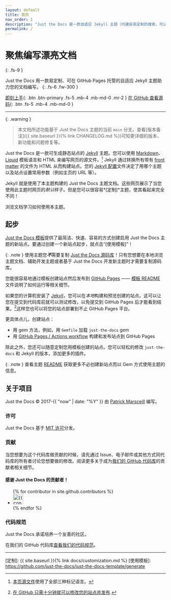 ```yaml
---
layout: default
title: 首页
nav_order: 1
description: "Just the Docs 是一款自适应 Jekyll 主题（内建容易定制的搜索，可以托管于 GitHub Pages）。"
permalink: /
---
```


# 聚焦编写漂亮文档
{: .fs-9 }

Just the Docs 用一款易定制、可在 GitHub Pages 托管的自适应 Jekyll 主题助力您的文档编写。
{: .fs-6 .fw-300 }

[即刻上手](#getting-started){: .btn .btn-primary .fs-5 .mb-4 .mb-md-0 .mr-2 }
[在 GitHub 查看源码][Just the Docs 源码库]{: .btn .fs-5 .mb-4 .mb-md-0 }

---

{: .warning }
> 本文档所述功能基于 Just the Docs 主题的当前 `main` 分支。查看[版本备注]({{ site.baseurl }}{% link CHANGELOG.md %})可知更详细的版本、新功能和问题修复等。

Just the Docs 是一款可生成静态站点的 [Jekyll] 主题。您可以使用 [Markdown]、[Liquid] 模板语言和 HTML 来编写网页的源文件。[^1] Jekyll 通过转换所有带有 [front matter] 的文件为 HTML 从而构建站点。您的 [Jekyll 配置]文件决定了用哪个主题以及站点设置常用参数（例如主页的 URL 等）。

Jekyll 就是使用了本主题构建的 Just the Docs 主题文档。这些网页展示了当您使用此主题时网页的*默认*样子。但是您可以很容易*[定制]*主题，使其看起来完全不同！

浏览文档学习如何使用本主题。

## 起步

[Just the Docs 模板]提供了最简洁、快速、容易的方式创建启用 Just the Docs 主题的新站点。要通过创建一个新站点起步，就点击“[使用模板]”！

{: .note }
使用主题您***不***需要复制 [Just the Docs 源码库]！只有您想要在本地浏览主题文档、辅助开发主题或者基于 Just the Docs 开发新主题时才需要复制源码库。

您能很容易地通过模板创建站点然后发布到 [GitHub Pages] —— [模板 README] 文件说明了如何运行等相关细节。

如果您的计算机安装了 [Jekyll]，您可以在*本地*构建和预览创建的站点。这可以让您在提交到代码库前就可以测试修改，以免提交到 GitHub Pages 后才能看到结果。[^2]这样您也可以将您的站点部署到不止 GitHub Pages 平台。

更具体点儿，创建站点：

- 用 gem 方法，例如，用 `Gemfile` 加载 `just-the-docs` gem
- 用 [GitHub Pages / Actions workflow] 构建和发布站点到 GitHub Pages

除此之外，您还可以随意定制您用模板创建的站点。您可以轻松的修改 `just-the-docs` 和 Jekyll 的版本，添加更多的插件。

{: .note }
查看主题 [README][Just the Docs README] 获取更多不必创建新站点而以 Gem 方式使用主题的信息。

## 关于项目

Just the Docs &copy; 2017-{{ "now" | date: "%Y" }} 由 [Patrick Marsceill](http://patrickmarsceill.com) 编写。

### 许可

Just the Docs 基于 [MIT 许可](https://github.com/just-the-docs/just-the-docs/tree/main/LICENSE.txt)分发。

### 贡献

当您想要为这个代码库做贡献的时候，请先通过 Issue、电子邮件或其他方式同代码库的所有者讨论您想要做的修改。阅读更多关于成为[我们的 GitHub 代码库](https://github.com/just-the-docs/just-the-docs#contributing)的贡献者相关细节。

#### 感谢 Just the Docs 的贡献者！

<ul class="list-style-none">
{% for contributor in site.github.contributors %}
  <li class="d-inline-block mr-1">
     <a href="{{ contributor.html_url }}"><img src="{{ contributor.avatar_url }}" width="32" height="32" alt="{{ contributor.login }}"></a>
  </li>
{% endfor %}
</ul>

### 代码规范

Just the Docs 承诺培养一个友善的社区。

在我们的 GitHub 代码库[查看我们的代码规范](https://github.com/just-the-docs/just-the-docs/tree/main/CODE_OF_CONDUCT.md)。

----

[^1]: [本页源文件]使用了全部三种标记语言。

[^2]: [在 GitHub 只需十分钟就可以修改您的站点并发布](https://docs.github.com/en/pages/setting-up-a-github-pages-site-with-jekyll/creating-a-github-pages-site-with-jekyll#creating-your-site).

[Jekyll]: https://jekyllrb.com
[Markdown]: https://daringfireball.net/projects/markdown/
[Liquid]: https://github.com/Shopify/liquid/wiki
[Front matter]: https://jekyllrb.com/docs/front-matter/
[Jekyll 配置]: https://jekyllrb.com/docs/configuration/
[本页源文件]: https://github.com/just-the-docs/just-the-docs/blob/main/index.md
[Just the Docs 模板]: https://just-the-docs.github.io/just-the-docs-template/
[Just the Docs]: https://just-the-docs.github.io/just-the-docs/
[Just the Docs 源码库]: https://github.com/just-the-docs/just-the-docs
[Just the Docs README]: https://github.com/just-the-docs/just-the-docs/blob/main/README.md
[GitHub Pages]: https://pages.github.com/
[模板 README]: https://github.com/just-the-docs/just-the-docs-template/blob/main/README.md
[GitHub Pages / Actions workflow]: https://github.blog/changelog/2022-07-27-github-pages-custom-github-actions-workflows-beta/
[定制]: {{ site.baseurl }}{% link docs/customization.md %}
[使用模板]: https://github.com/just-the-docs/just-the-docs-template/generate

